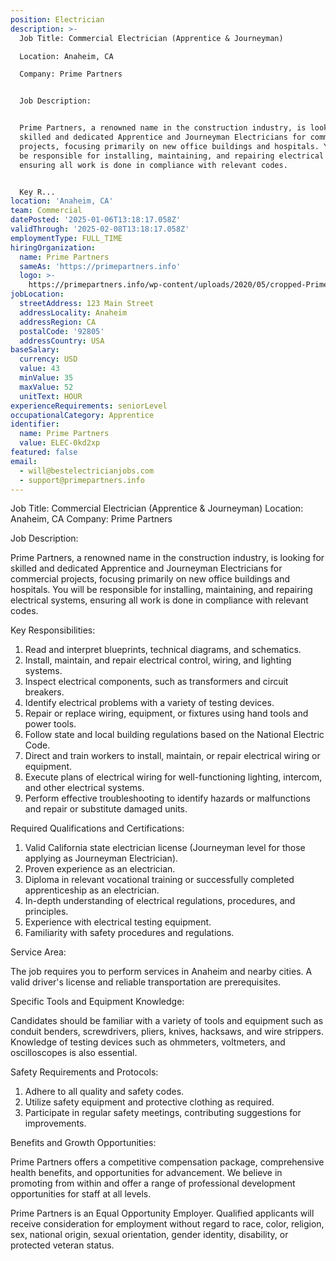 ```yaml
---
position: Electrician
description: >-
  Job Title: Commercial Electrician (Apprentice & Journeyman)

  Location: Anaheim, CA

  Company: Prime Partners


  Job Description:


  Prime Partners, a renowned name in the construction industry, is looking for
  skilled and dedicated Apprentice and Journeyman Electricians for commercial
  projects, focusing primarily on new office buildings and hospitals. You will
  be responsible for installing, maintaining, and repairing electrical systems,
  ensuring all work is done in compliance with relevant codes.


  Key R...
location: 'Anaheim, CA'
team: Commercial
datePosted: '2025-01-06T13:18:17.058Z'
validThrough: '2025-02-08T13:18:17.058Z'
employmentType: FULL_TIME
hiringOrganization:
  name: Prime Partners
  sameAs: 'https://primepartners.info'
  logo: >-
    https://primepartners.info/wp-content/uploads/2020/05/cropped-Prime-Partners-Logo-NO-BG-1-1.png
jobLocation:
  streetAddress: 123 Main Street
  addressLocality: Anaheim
  addressRegion: CA
  postalCode: '92805'
  addressCountry: USA
baseSalary:
  currency: USD
  value: 43
  minValue: 35
  maxValue: 52
  unitText: HOUR
experienceRequirements: seniorLevel
occupationalCategory: Apprentice
identifier:
  name: Prime Partners
  value: ELEC-0kd2xp
featured: false
email:
  - will@bestelectricianjobs.com
  - support@primepartners.info
---
```




Job Title: Commercial Electrician (Apprentice & Journeyman)
Location: Anaheim, CA
Company: Prime Partners

Job Description:

Prime Partners, a renowned name in the construction industry, is looking for skilled and dedicated Apprentice and Journeyman Electricians for commercial projects, focusing primarily on new office buildings and hospitals. You will be responsible for installing, maintaining, and repairing electrical systems, ensuring all work is done in compliance with relevant codes.

Key Responsibilities:

1. Read and interpret blueprints, technical diagrams, and schematics.
2. Install, maintain, and repair electrical control, wiring, and lighting systems.
3. Inspect electrical components, such as transformers and circuit breakers.
4. Identify electrical problems with a variety of testing devices.
5. Repair or replace wiring, equipment, or fixtures using hand tools and power tools.
6. Follow state and local building regulations based on the National Electric Code.
7. Direct and train workers to install, maintain, or repair electrical wiring or equipment.
8. Execute plans of electrical wiring for well-functioning lighting, intercom, and other electrical systems.
9. Perform effective troubleshooting to identify hazards or malfunctions and repair or substitute damaged units.

Required Qualifications and Certifications:

1. Valid California state electrician license (Journeyman level for those applying as Journeyman Electrician).
2. Proven experience as an electrician.
3. Diploma in relevant vocational training or successfully completed apprenticeship as an electrician.
4. In-depth understanding of electrical regulations, procedures, and principles.
5. Experience with electrical testing equipment.
6. Familiarity with safety procedures and regulations.

Service Area:

The job requires you to perform services in Anaheim and nearby cities. A valid driver's license and reliable transportation are prerequisites.

Specific Tools and Equipment Knowledge:

Candidates should be familiar with a variety of tools and equipment such as conduit benders, screwdrivers, pliers, knives, hacksaws, and wire strippers. Knowledge of testing devices such as ohmmeters, voltmeters, and oscilloscopes is also essential.

Safety Requirements and Protocols:

1. Adhere to all quality and safety codes.
2. Utilize safety equipment and protective clothing as required.
3. Participate in regular safety meetings, contributing suggestions for improvements.

Benefits and Growth Opportunities:

Prime Partners offers a competitive compensation package, comprehensive health benefits, and opportunities for advancement. We believe in promoting from within and offer a range of professional development opportunities for staff at all levels.

Prime Partners is an Equal Opportunity Employer. Qualified applicants will receive consideration for employment without regard to race, color, religion, sex, national origin, sexual orientation, gender identity, disability, or protected veteran status.
